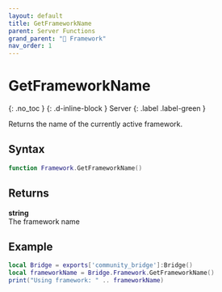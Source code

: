 ```yaml
---
layout: default
title: GetFrameworkName
parent: Server Functions
grand_parent: "🧩 Framework"
nav_order: 1
---
```


# GetFrameworkName
{: .no_toc }
{: .d-inline-block }
Server
{: .label .label-green }

Returns the name of the currently active framework.

## Syntax

```lua
function Framework.GetFrameworkName()
```

## Returns

**string**  
The framework name

## Example

```lua
local Bridge = exports['community_bridge']:Bridge()
local frameworkName = Bridge.Framework.GetFrameworkName()
print("Using framework: " .. frameworkName)
```
